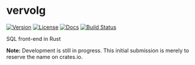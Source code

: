 # vervolg

[![Version](https://img.shields.io/crates/v/vervolg.svg)](https://crates.io/crates/vervolg)
[![License](https://img.shields.io/crates/l/vervolg.svg)](https://github.com/hmwill/vervolg/blob/master/LICENSE)
[![Docs](https://docs.rs/vervolg/badge.svg)](https://docs.rs/vervolg/)
[![Build Status](https://travis-ci.org/hmwill/vervolg.svg?branch=master)](https://travis-ci.org/hmwill/vervolg)

SQL front-end in Rust

__Note:__ Development is still in progress. This initial submission is merely to reserve the name on crates.io.
